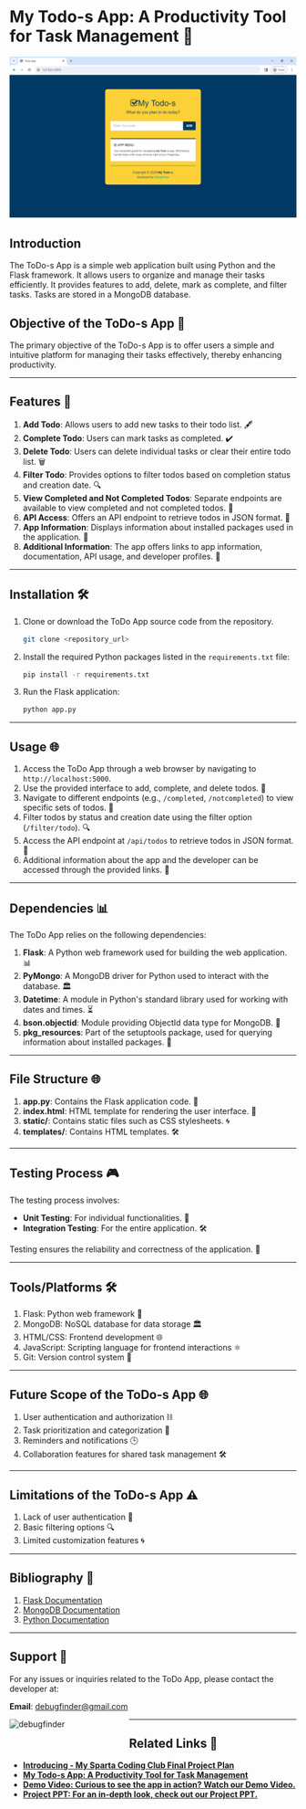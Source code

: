 # My Todo-s App: A Productivity Tool for Task Management 📅
![ToDo App](https://github.com/debugfinder/Todo-s-App/blob/main/mytodo-images/My-Todo-s-Homepage.png?raw=true)

## Introduction
The ToDo-s App is a simple web application built using Python and the Flask framework. It allows users to organize and manage their tasks efficiently. It provides features to add, delete, mark as complete, and filter tasks. Tasks are stored in a MongoDB database.

## Objective of the ToDo-s App 🎯
The primary objective of the ToDo-s App is to offer users a simple and intuitive platform for managing their tasks effectively, thereby enhancing productivity.

---

## Features 🔗
1. **Add Todo**: Allows users to add new tasks to their todo list. 🖋️
2. **Complete Todo**: Users can mark tasks as completed. ✔️
3. **Delete Todo**: Users can delete individual tasks or clear their entire todo list. 🗑️
4. **Filter Todo**: Provides options to filter todos based on completion status and creation date. 🔍
5. **View Completed and Not Completed Todos**: Separate endpoints are available to view completed and not completed todos. 🔄
6. **API Access**: Offers an API endpoint to retrieve todos in JSON format. 🔢
7. **App Information**: Displays information about installed packages used in the application. 📘️
8. **Additional Information**: The app offers links to app information, documentation, API usage, and developer profiles. 🔗

---

## Installation 🛠️
1. Clone or download the ToDo App source code from the repository.
   ```bash
   git clone <repository_url>
   ```
2. Install the required Python packages listed in the `requirements.txt` file:
   ```bash
   pip install -r requirements.txt
   ```
3. Run the Flask application:
   ```bash
   python app.py
   ```

---

## Usage 🌐
1. Access the ToDo App through a web browser by navigating to `http://localhost:5000`.
2. Use the provided interface to add, complete, and delete todos. 📝
3. Navigate to different endpoints (e.g., `/completed`, `/notcompleted`) to view specific sets of todos. 🔄
4. Filter todos by status and creation date using the filter option (`/filter/todo`). 🔍
5. Access the API endpoint at `/api/todos` to retrieve todos in JSON format. 🔢
6. Additional information about the app and the developer can be accessed through the provided links. 🔗

---

## Dependencies 📊
The ToDo App relies on the following dependencies:
1. **Flask**: A Python web framework used for building the web application. 📊
2. **PyMongo**: A MongoDB driver for Python used to interact with the database. 🏛
3. **Datetime**: A module in Python's standard library used for working with dates and times. ⏳
4. **bson.objectid**: Module providing ObjectId data type for MongoDB. 🔢
5. **pkg_resources**: Part of the setuptools package, used for querying information about installed packages. 📘️

---

## File Structure 🌐
1. **app.py**: Contains the Flask application code. 🔢
2. **index.html**: HTML template for rendering the user interface. 🔄
3. **static/**: Contains static files such as CSS stylesheets. 🌀
4. **templates/**: Contains HTML templates. 🛠️

---

## Testing Process 🎮
The testing process involves:
- **Unit Testing**: For individual functionalities. 🎯
- **Integration Testing**: For the entire application. 🛠️

Testing ensures the reliability and correctness of the application. 🚀

---

## Tools/Platforms 🛠️
1. Flask: Python web framework 🔧
2. MongoDB: NoSQL database for data storage 🏛
3. HTML/CSS: Frontend development 🌐
4. JavaScript: Scripting language for frontend interactions ⚛
5. Git: Version control system 📐

---

## Future Scope of the ToDo-s App 🌐
1. User authentication and authorization ⛓️
2. Task prioritization and categorization 🔘
3. Reminders and notifications 🕒
4. Collaboration features for shared task management 🛠️

---

## Limitations of the ToDo-s App ⚠️
1. Lack of user authentication 🔐
2. Basic filtering options 🔍
3. Limited customization features 🌀

---

## Bibliography 📖
1. [Flask Documentation](https://flask.palletsprojects.com/)
2. [MongoDB Documentation](https://www.mongodb.com/docs/)
3. [Python Documentation](https://docs.python.org/3/)

---

## Support 📢
For any issues or inquiries related to the ToDo App, please contact the developer at:

**Email**: debugfinder@gmail.com

<p align="left"><a href="https://www.buymeacoffee.com/debugfinder"> <img align="left" src="https://cdn.buymeacoffee.com/buttons/v2/default-yellow.png" height="50" width="210" alt="debugfinder" /></a></p>

---

## Related Links 🔗
- **[Introducing - My Sparta Coding Club Final Project Plan](https://debugfinder.medium.com/introducing-my-sparta-coding-club-final-project-plan-c14763b07fb6)**
- **[My Todo-s App: A Productivity Tool for Task Management](https://debugfinder.medium.com/my-todo-s-app-a-productivity-tool-for-task-management-2aa0bf6cadf3)**
- **[Demo Video: Curious to see the app in action? Watch our Demo Video.](https://youtu.be/H9i3nVAtEmg)**
- **[Project PPT: For an in-depth look, check out our Project PPT.](https://www.linkedin.com/posts/debugfinder_my-todo-s-app-sparta-coding-club-final-activity-7181275392735948800-NL7J?utm_source=share&utm_medium=member_android)**

